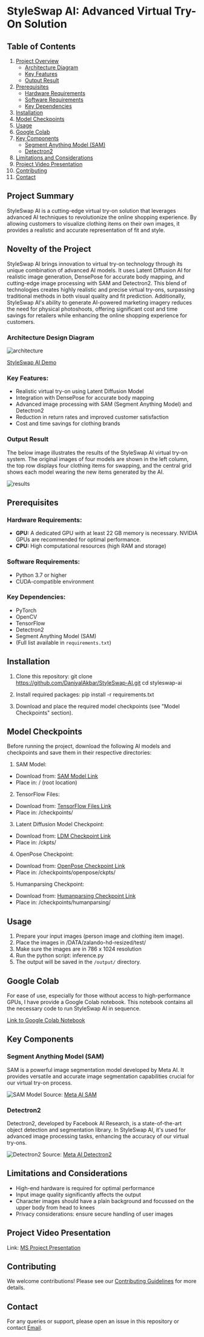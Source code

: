 # StyleSwap AI: Advanced Virtual Try-On Solution

## Table of Contents

1. [Project Overview](#project-overview)
    - [Architecture Diagram](#architecture-diagram)
    - [Key Features](#key-features)
    - [Output Result](#output-result)
2. [Prerequisites](#prerequisites)
    - [Hardware Requirements](#hardware-requirements)
    - [Software Requirements](#software-requirements)
    - [Key Dependencies](#key-dependencies)
3. [Installation](#installation)
4. [Model Checkpoints](#model-checkpoints)
5. [Usage](#usage)
6. [Google Colab](#google-colab)
7. [Key Components](#key-components)
    - [Segment Anything Model (SAM)](#segment-anything-model-sam)
    - [Detectron2](#detectron2)
8. [Limitations and Considerations](#limitations-and-considerations)
9. [Project Video Presentation](#project-video-presentation)
10. [Contributing](#contributing)
11. [Contact](#contact)

## Project Summary

StyleSwap AI is a cutting-edge virtual try-on solution that leverages advanced AI techniques to revolutionize the online shopping experience. By allowing customers to visualize clothing items on their own images, it provides a realistic and accurate representation of fit and style.

## Novelty of the Project

StyleSwap AI brings innovation to virtual try-on technology through its unique combination of advanced AI models. It uses Latent Diffusion AI for realistic image generation, DensePose for accurate body mapping, and cutting-edge image processing with SAM and Detectron2. This blend of technologies creates highly realistic and precise virtual try-ons, surpassing traditional methods in both visual quality and fit prediction. Additionally, StyleSwap AI's ability to generate AI-powered marketing imagery reduces the need for physical photoshoots, offering significant cost and time savings for retailers while enhancing the online shopping experience for customers.

### Architecture Design Diagram

![architecture](LDM.png)

[StyleSwap AI Demo](https://khiibaedu-my.sharepoint.com/:v:/g/personal/d_akbar_25363_khi_iba_edu_pk/ER5PyBJkT2tMoM8LEzpRuhkB6RdATEMvDolDa-oPBR1k8g?nav=eyJyZWZlcnJhbEluZm8iOnsicmVmZXJyYWxBcHAiOiJPbmVEcml2ZUZvckJ1c2luZXNzIiwicmVmZXJyYWxBcHBQbGF0Zm9ybSI6IldlYiIsInJlZmVycmFsTW9kZSI6InZpZXciLCJyZWZlcnJhbFZpZXciOiJNeUZpbGVzTGlua0NvcHkifX0&e=gUc5rU)

### Key Features:

-   Realistic virtual try-on using Latent Diffusion Model
-   Integration with DensePose for accurate body mapping
-   Advanced image processing with SAM (Segment Anything Model) and Detectron2
-   Reduction in return rates and improved customer satisfaction
-   Cost and time savings for clothing brands

### Output Result

The below image illustrates the results of the StyleSwap AI virtual try-on system. The original images of four models are shown in the left column, the top row displays four clothing items for swapping, and the central grid shows each model wearing the new items generated by the AI.

![results](grid.png)

## Prerequisites

### Hardware Requirements:

-   **GPU:** A dedicated GPU with at least 22 GB memory is necessary. NVIDIA GPUs are recommended for optimal performance.
-   **CPU:** High computational resources (high RAM and storage)

### Software Requirements:

-   Python 3.7 or higher
-   CUDA-compatible environment

### Key Dependencies:

-   PyTorch
-   OpenCV
-   TensorFlow
-   Detectron2
-   Segment Anything Model (SAM)
-   (Full list available in `requirements.txt`)

## Installation

1. Clone this repository:
   git clone https://github.com/DaniyalAkbar/StyleSwap-AI.git
   cd styleswap-ai

2. Install required packages:
   pip install -r requirements.txt

3. Download and place the required model checkpoints (see "Model Checkpoints" section).

## Model Checkpoints

Before running the project, download the following AI models and checkpoints and save them in their respective directories:

1. SAM Model:

-   Download from: [SAM Model Link](https://dl.fbaipublicfiles.com/segment_anything/sam_vit_h_4b8939.pth)
-   Place in: / (root location)

2. TensorFlow Files:

-   Download from: [TensorFlow Files Link](https://khiibaedu-my.sharepoint.com/:f:/g/personal/d_akbar_25363_khi_iba_edu_pk/EurmNOR4RgtLjfgnh4T19acB95XvXK1G-2yjPEk6LdtDdA?e=mJS0MT)
-   Place in: /checkpoints/

3. Latent Diffusion Model Checkpoint:

-   Download from: [LDM Checkpoint Link](https://khiibaedu-my.sharepoint.com/:f:/g/personal/d_akbar_25363_khi_iba_edu_pk/Eo8T6B9K3sNGom4g0Cf4n_MBDGldaa7t2nvl3379xs2KAA?e=WwDvaZ)
-   Place in: /ckpts/

4. OpenPose Checkpoint:

-   Download from: [OpenPose Checkpoint Link](https://khiibaedu-my.sharepoint.com/:f:/g/personal/d_akbar_25363_khi_iba_edu_pk/Et43i-FxIyFIh1sBKOqX1oQB0QiErVZIyWnn9iGznkyGTA?e=JliKI9)
-   Place in: /checkpoints/openpose/ckpts/

5. Humanparsing Checkpoint:

-   Download from: [Humanparsing Checkpoint Link](https://khiibaedu-my.sharepoint.com/:f:/g/personal/d_akbar_25363_khi_iba_edu_pk/EoiOPZi1QqxFsp-7qwGKR84BSCCK9WfE6h0eq0HKD3eUqw?e=g9QyNy)
-   Place in: /checkpoints/humanparsing/

## Usage

1. Prepare your input images (person image and clothing item image).
2. Place the images in /DATA/zalando-hd-resized/test/
3. Make sure the images are in 786 x 1024 resolution
4. Run the python script: inference.py
5. The output will be saved in the `/output/` directory.

## Google Colab

For ease of use, especially for those without access to high-performance GPUs, I have provide a Google Colab notebook. This notebook contains all the necessary code to run StyleSwap AI in sequence.

[Link to Google Colab Notebook](https://github.com/DaniyalAkbar/StyleSwap-AI/blob/main/SwapStyleAI%20COLAB.ipynb)

## Key Components

### Segment Anything Model (SAM)

SAM is a powerful image segmentation model developed by Meta AI. It provides versatile and accurate image segmentation capabilities crucial for our virtual try-on process.

![SAM Model](sam.jpg)
Source: [Meta AI SAM](https://github.com/facebookresearch/segment-anything)

### Detectron2

Detectron2, developed by Facebook AI Research, is a state-of-the-art object detection and segmentation library. In StyleSwap AI, it's used for advanced image processing tasks, enhancing the accuracy of our virtual try-ons.

![Detectron2](detectron2.png)
Source: [Meta AI Detectron2](https://github.com/facebookresearch/detectron2)

## Limitations and Considerations

-   High-end hardware is required for optimal performance
-   Input image quality significantly affects the output
-   Character images should have a plain background and focussed on the upper body from head to knees
-   Privacy considerations: ensure secure handling of user images

## Project Video Presentation

Link: [MS Project Presentation](https://khiibaedu-my.sharepoint.com/:v:/g/personal/d_akbar_25363_khi_iba_edu_pk/ER5PyBJkT2tMoM8LEzpRuhkB6RdATEMvDolDa-oPBR1k8g?nav=eyJyZWZlcnJhbEluZm8iOnsicmVmZXJyYWxBcHAiOiJPbmVEcml2ZUZvckJ1c2luZXNzIiwicmVmZXJyYWxBcHBQbGF0Zm9ybSI6IldlYiIsInJlZmVycmFsTW9kZSI6InZpZXciLCJyZWZlcnJhbFZpZXciOiJNeUZpbGVzTGlua0NvcHkifX0&e=gUc5rU)

## Contributing

We welcome contributions! Please see our [Contributing Guidelines](CONTRIBUTING.md) for more details.

## Contact

For any queries or support, please open an issue in this repository or contact [Email](mailto:daniyalakbar1217@gmail.com).
